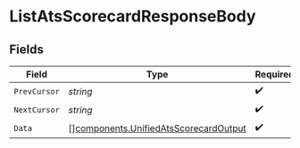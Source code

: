 # ListAtsScorecardResponseBody


## Fields

| Field                                                                                          | Type                                                                                           | Required                                                                                       | Description                                                                                    |
| ---------------------------------------------------------------------------------------------- | ---------------------------------------------------------------------------------------------- | ---------------------------------------------------------------------------------------------- | ---------------------------------------------------------------------------------------------- |
| `PrevCursor`                                                                                   | *string*                                                                                       | :heavy_check_mark:                                                                             | N/A                                                                                            |
| `NextCursor`                                                                                   | *string*                                                                                       | :heavy_check_mark:                                                                             | N/A                                                                                            |
| `Data`                                                                                         | [][components.UnifiedAtsScorecardOutput](../../models/components/unifiedatsscorecardoutput.md) | :heavy_check_mark:                                                                             | N/A                                                                                            |